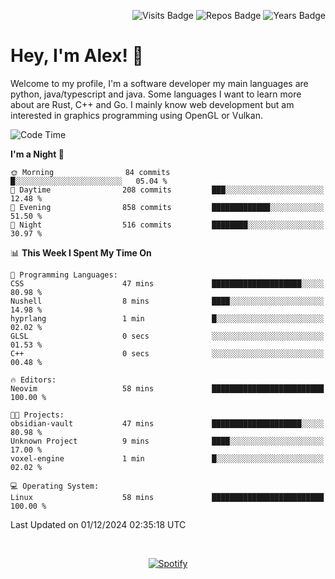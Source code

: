 <p align="right">
  <img src="https://badges.pufler.dev/visits/Alextibtab/Alextibtab" alt="Visits Badge">
  <img src="https://badges.pufler.dev/repos/Alextibtab/" alt="Repos Badge">
  <img src="https://badges.pufler.dev/years/Alextibtab/" alt="Years Badge">
</p>

<h1 align="left">Hey, I'm Alex! 💽 </h1>

Welcome to my profile, I'm a software developer my main languages are python, java/typescript and java. Some languages I want to learn more about are Rust, C++ and Go. I mainly know web development but am interested in graphics programming using OpenGL or Vulkan.

<!--START_SECTION:waka-->
![Code Time](http://img.shields.io/badge/Code%20Time-107%20hrs%2014%20mins-blue)

**I'm a Night 🦉** 

```text
🌞 Morning                84 commits          █░░░░░░░░░░░░░░░░░░░░░░░░   05.04 % 
🌆 Daytime                208 commits         ███░░░░░░░░░░░░░░░░░░░░░░   12.48 % 
🌃 Evening                858 commits         █████████████░░░░░░░░░░░░   51.50 % 
🌙 Night                  516 commits         ████████░░░░░░░░░░░░░░░░░   30.97 % 
```


📊 **This Week I Spent My Time On** 

```text
💬 Programming Languages: 
CSS                      47 mins             ████████████████████░░░░░   80.98 % 
Nushell                  8 mins              ████░░░░░░░░░░░░░░░░░░░░░   14.98 % 
hyprlang                 1 min               █░░░░░░░░░░░░░░░░░░░░░░░░   02.02 % 
GLSL                     0 secs              ░░░░░░░░░░░░░░░░░░░░░░░░░   01.53 % 
C++                      0 secs              ░░░░░░░░░░░░░░░░░░░░░░░░░   00.48 % 

🔥 Editors: 
Neovim                   58 mins             █████████████████████████   100.00 % 

🐱‍💻 Projects: 
obsidian-vault           47 mins             ████████████████████░░░░░   80.98 % 
Unknown Project          9 mins              ████░░░░░░░░░░░░░░░░░░░░░   17.00 % 
voxel-engine             1 min               █░░░░░░░░░░░░░░░░░░░░░░░░   02.02 % 

💻 Operating System: 
Linux                    58 mins             █████████████████████████   100.00 % 
```


 Last Updated on 01/12/2024 02:35:18 UTC
<!--END_SECTION:waka-->
&nbsp;<div align="center">
  [![Spotify](https://spotify-now-playing-wine-six.vercel.app/api/spotify?border_color=ffffff)](https://open.spotify.com/user/pmo1v2ejnt42kgp5jar5drtag)
</div>

